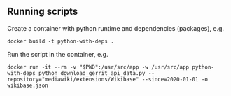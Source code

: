 ## Running scripts

Create a container with python runtime and dependencies (packages), e.g.
```commandline
docker build -t python-with-deps .
```

Run the script in the container, e.g.
```commandline
docker run -it --rm -v "$PWD":/usr/src/app -w /usr/src/app python-with-deps python download_gerrit_api_data.py --repository="mediawiki/extensions/Wikibase" --since=2020-01-01 -o wikibase.json
```
